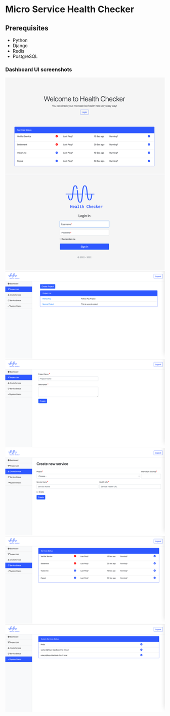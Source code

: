 # Micro Service Health Checker

## Prerequisites
- Python
- Django
- Redis
- PostgreSQL

### Dashboard UI screenshots
![Home Page](docs/screenshots/home.png)
![Login Page](docs/screenshots/login.png)
![Project List](docs/screenshots/project.png)
![Project Create](docs/screenshots/create-project.png)
![Service Create](docs/screenshots/create-service.png)
![Service status](docs/screenshots/service-status.png)
![System status](docs/screenshots/system-status.png)
        